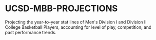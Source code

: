 # UCSD-MBB-PROJECTIONS
Projecting the year-to-year stat lines of Men's Division I and Division II College Basketball Players, accounting for level of play, competition, and past performance trends.
